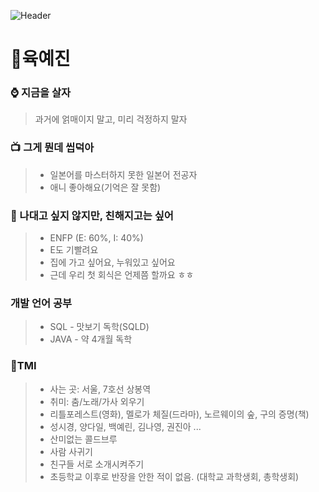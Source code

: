 ![Header](https://capsule-render.vercel.app/api?type=venom&height=200&color=81BEF7&text=Just%20Go%20For%20It!&fontColor=000000&stroke=08298A)
# 👀육예진 
### ⌚ 지금을 살자
>과거에 얽매이지 말고, 미리 걱정하지 말자

### 📺 그게 뭔데 씹덕아
>- 일본어를 마스터하지 못한 일본어 전공자
>- 애니 좋아해요(기억은 잘 못함)

### 🌻 나대고 싶지 않지만, 친해지고는 싶어
>- ENFP (E: 60%, I: 40%)
>- E도 기빨려요
>- 집에 가고 싶어요, 누워있고 싶어요
>- 근데 우리 첫 회식은 언제쯤 할까요 ㅎㅎ

### 개발 언어 공부
>- SQL - 맛보기 독학(SQLD)
>- JAVA - 약 4개월 독학

### 🎇TMI
>- 사는 곳: 서울, 7호선 상봉역
>- 취미: 춤/노래/가사 외우기
>- 리틀포레스트(영화), 멜로가 체질(드라마), 노르웨이의 숲, 구의 증명(책)
>- 성시경, 양다일, 백예린, 김나영, 권진아 ...
>- 산미없는 콜드브루
>- 사람 사귀기
>- 친구들 서로 소개시켜주기
>- 초등학교 이후로 반장을 안한 적이 없음. (대학교 과학생회, 총학생회)